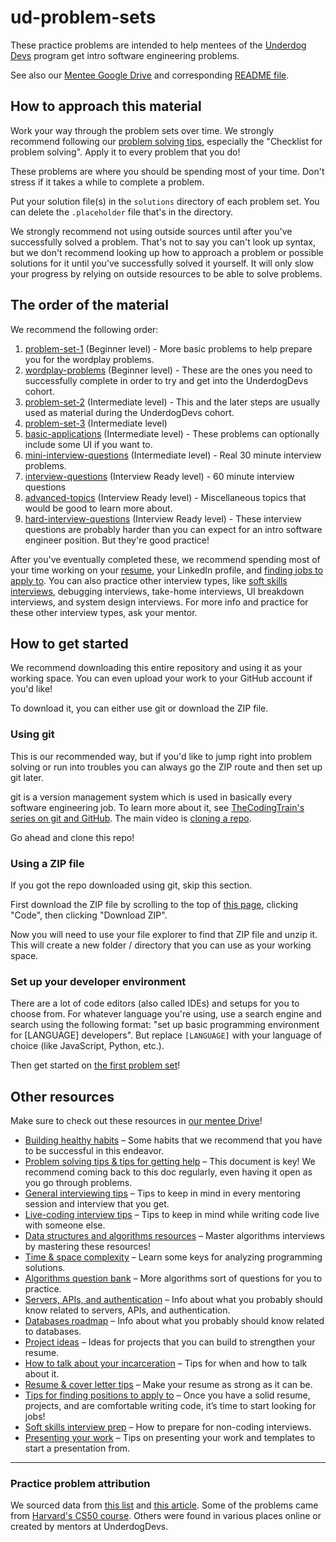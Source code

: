 # ud-problem-sets

These practice problems are intended to help mentees of the [Underdog Devs](https://www.underdogdevs.org/) program get intro software engineering problems.

See also our [Mentee Google Drive](https://docs.google.com/document/d/12sBrnNVZtFiUEZJoFdNS4zhsVVq8EyiN2pGQziBWT1Y/edit) and corresponding [README file](https://docs.google.com/document/d/12sBrnNVZtFiUEZJoFdNS4zhsVVq8EyiN2pGQziBWT1Y/edit).

## How to approach this material

Work your way through the problem sets over time. We strongly recommend following our [problem solving tips](https://docs.google.com/document/d/1gkCd_7AyDgB28Cn8dz0LyFhctxCwuXTed4K-rbl-bZ4/edit?usp=sharing), especially the "Checklist for problem solving". Apply it to every problem that you do!

These problems are where you should be spending most of your time. Don't stress if it takes a while to complete a problem.

Put your solution file(s) in the `solutions` directory of each problem set. You can delete the `.placeholder` file that's in the directory.

We strongly recommend not using outside sources until after you've successfully solved a problem. That's not to say you can't look up syntax, but we don't recommend looking up how to approach a problem or possible solutions for it until you've successfully solved it yourself. It will only slow your progress by relying on outside resources to be able to solve problems.

## The order of the material

We recommend the following order:

1. [problem-set-1](./problem-set-1/) (Beginner level) - More basic problems to help prepare you for the wordplay problems.
2. [wordplay-problems](./wordplay-problems/) (Beginner level) - These are the ones you need to successfully complete in order to try and get into the UnderdogDevs cohort.
3. [problem-set-2](./problem-set-2/) (Intermediate level) - This and the later steps are usually used as material during the UnderdogDevs cohort.
4. [problem-set-3](./problem-set-3/) (Intermediate level)
5. [basic-applications](./basic-applications) (Intermediate level) - These problems can optionally include some UI if you want to.
6. [mini-interview-questions](./mini-interview-questions/) (Intermediate level) - Real 30 minute interview problems.
7. [interview-questions](./interview-questions/) (Interview Ready level) - 60 minute interview questions
8. [advanced-topics](./advanced-topics/) (Interview Ready level) - Miscellaneous topics that would be good to learn more about.
9. [hard-interview-questions](./hard-interview-questions/) (Interview Ready level) - These interview questions are probably harder than you can expect for an intro software engineer position. But they're good practice!

After you've eventually completed these, we recommend spending most of your time working on your [resume](https://docs.google.com/document/d/1p2HyB0mjIOD9Zf0UYBM_HMyySDEep6z7aU46njdKvCM/edit?usp=sharing), your LinkedIn profile, and [finding jobs to apply to](https://docs.google.com/document/d/1ZpBAtFho96hliezYHNw5C4-_AUg_xJtHkcXn6HqGS9Y/edit?usp=sharing). You can also practice other interview types, like [soft skills interviews](https://docs.google.com/document/d/1hHBrbjUU0PWDH3ioIwcaFuhmtDMPftwgj2QcTcJlv6w/edit?usp=drive_link), debugging interviews, take-home interviews, UI breakdown interviews, and system design interviews. For more info and practice for these other interview types, ask your mentor.

## How to get started

We recommend downloading this entire repository and using it as your working space. You can even upload your work to your GitHub account if you'd like!

To download it, you can either use git or download the ZIP file.

### Using git

This is our recommended way, but if you'd like to jump right into problem solving or run into troubles you can always go the ZIP route and then set up git later.

git is a version management system which is used in basically every software engineering job. To learn more about it, see [TheCodingTrain's series on git and GitHub](https://www.youtube.com/playlist?list=PLRqwX-V7Uu6ZF9C0YMKuns9sLDzK6zoiV). The main video is [cloning a repo](https://www.youtube.com/watch?v=yXT1ElMEkW8).

Go ahead and clone this repo!

### Using a ZIP file

If you got the repo downloaded using git, skip this section.

First download the ZIP file by scrolling to the top of [this page](https://github.com/ZachSaucier/ud-problem-sets), clicking "Code", then clicking "Download ZIP".

Now you will need to use your file explorer to find that ZIP file and unzip it. This will create a new folder / directory that you can use as your working space.

### Set up your developer environment

There are a lot of code editors (also called IDEs) and setups for you to choose from. For whatever language you're using, use a search engine and search using the following format: "set up basic programming environment for [LANGUAGE] developers". But replace `[LANGUAGE]` with your language of choice (like JavaScript, Python, etc.).

Then get started on [the first problem set](./problem-set-1/)!

## Other resources

Make sure to check out these resources in [our mentee Drive](https://docs.google.com/document/d/12sBrnNVZtFiUEZJoFdNS4zhsVVq8EyiN2pGQziBWT1Y/edit)!

- [Building healthy habits](https://docs.google.com/document/d/1-ICPKJjM4BPWwFYcv2nS9lq5aoe4Y8r53h3xoKcxObU/edit?usp=sharing) – Some habits that we recommend that you have to be successful in this endeavor.
- [Problem solving tips & tips for getting help](https://docs.google.com/document/d/1gkCd_7AyDgB28Cn8dz0LyFhctxCwuXTed4K-rbl-bZ4/edit?usp=sharing) – This document is key! We recommend coming back to this doc regularly, even having it open as you go through problems.
- [General interviewing tips](https://docs.google.com/document/d/1QkJPrEcldpyYYCG_abqeHne-XavoXGg9e0F8zkxUruA/edit?usp=drive_link) – Tips to keep in mind in every mentoring session and interview that you get.
- [Live-coding interview tips](https://docs.google.com/document/d/1LXZNoBzbN5FaYTHmt7-XiSb8g-VSLkOe4H7_CG-spOU/edit?usp=drive_link) – Tips to keep in mind while writing code live with someone else.
- [Data structures and algorithms resources](https://docs.google.com/document/d/1HCjrIVxpLsnmLVznLm37p_r_phLr0pcTxbN43YMc8pk/edit?usp=sharing) – Master algorithms interviews by mastering these resources!
- [Time & space complexity](https://docs.google.com/document/d/1M4Kpi01TqAD3iQu4o3GHsJDm8F7iIRJvrqaFJ6cXFGQ/edit?usp=drive_link) – Learn some keys for analyzing programming solutions.
- [Algorithms question bank](https://docs.google.com/document/d/19W-Wj8RflO7RPQhx8bwJ9NUrfrX-GFcSHqfIa3ZGPxQ/edit?usp=drive_link) – More algorithms sort of questions for you to practice.
- [Servers, APIs, and authentication](https://docs.google.com/document/d/1ZEE3EyK_jTjFHQ_lgGkRITo9nvzcb5QQDQWEIOELAhs/edit?usp=sharing) – Info about what you probably should know related to servers, APIs, and authentication.
- [Databases roadmap](https://docs.google.com/document/d/1eI32wvWwcEws7kiyFkh9GvKf7Rm-C123fArBcqgUPmk/edit?usp=sharing) – Info about what you probably should know related to databases.
- [Project ideas](https://docs.google.com/document/d/1DbGmODZzUWkHBIgZCTRE71p878YrYQ2ymZNc2WixxpU/edit?usp=drive_link) – Ideas for projects that you can build to strengthen your resume.
- [How to talk about your incarceration](https://docs.google.com/document/d/15GAy-mzB9H1PZRjrbZRhj7H5DhKvZouXrhaW0pMz94M/edit?usp=sharing) – Tips for when and how to talk about it.
- [Resume & cover letter tips](https://docs.google.com/document/d/1p2HyB0mjIOD9Zf0UYBM_HMyySDEep6z7aU46njdKvCM/edit?usp=sharing) – Make your resume as strong as it can be.
- [Tips for finding positions to apply to](https://docs.google.com/document/d/1ZpBAtFho96hliezYHNw5C4-_AUg_xJtHkcXn6HqGS9Y/edit?usp=sharing) – Once you have a solid resume, projects, and are comfortable writing code, it’s time to start looking for jobs!
- [Soft skills interview prep](https://docs.google.com/document/d/1hHBrbjUU0PWDH3ioIwcaFuhmtDMPftwgj2QcTcJlv6w/edit?usp=drive_link) – How to prepare for non-coding interviews.
- [Presenting your work](https://docs.google.com/document/d/14kcUYlwQGX6sQymvn_UHWWt5aNIcfyfx6sX8dq9Q2ys/edit?usp=sharing) – Tips on presenting your work and templates to start a presentation from.

---

### Practice problem attribution

We sourced data from [this list](https://github.com/jdorfman/awesome-json-datasets) and [this article](https://towardsdatascience.com/all-the-datasets-you-need-to-practice-data-science-skills-and-make-a-great-portfolio-74f2eb53b38a). Some of the problems came from [Harvard's CS50 course](https://computersciencewiki.org/index.php/Problem_Sets). Others were found in various places online or created by mentors at UnderdogDevs.
